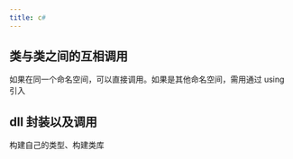 ```yaml
---
title: c#
---
```

## 类与类之间的互相调用

如果在同一个命名空间，可以直接调用。如果是其他命名空间，需用通过 using 引入

## dll 封装以及调用

构建自己的类型、构建类库
